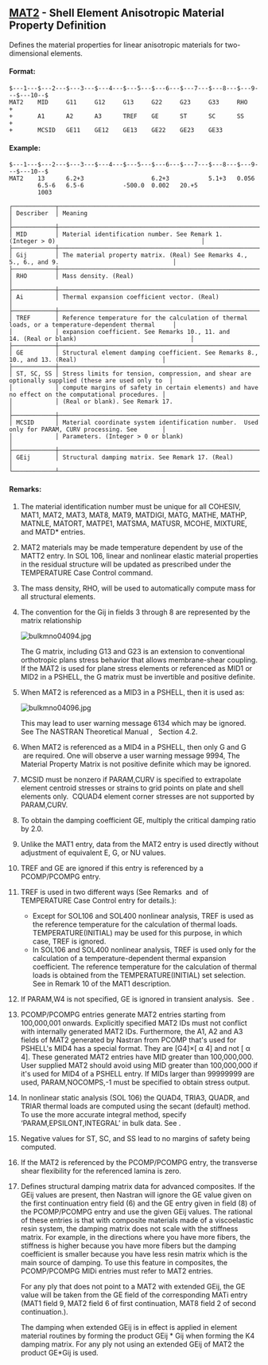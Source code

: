 ## [MAT2](https://nexus.hexagon.com/documentationcenter/bundle/MSC_Nastran_2022.4/page/Nastran_Combined_Book/qrg/bulkmno/TOC.MAT2.xhtml) - Shell Element Anisotropic Material Property Definition

Defines the material properties for linear anisotropic materials for two-dimensional elements.

#### Format:

```nastran
$---1---$---2---$---3---$---4---$---5---$---6---$---7---$---8---$---9---$---10--$
MAT2    MID     G11     G12     G13     G22     G23     G33     RHO     +       
+       A1      A2      A3      TREF    GE      ST      SC      SS      +       
+       MCSID   GE11    GE12    GE13    GE22    GE23    GE33                    
```

#### Example:

```nastran
$---1---$---2---$---3---$---4---$---5---$---6---$---7---$---8---$---9---$---10--$
MAT2    13      6.2+3                   6.2+3           5.1+3   0.056           
        6.5-6   6.5-6           -500.0  0.002   20.+5                           
        1003                                                                    
```

```text
┌────────────┬────────────────────────────────────────────────────────────────────────────────────────────────────┐
│ Describer  │ Meaning                                                                                            │
├────────────┼────────────────────────────────────────────────────────────────────────────────────────────────────┤
│ MID        │ Material identification number. See Remark 1.(Integer > 0)                                         │
├────────────┼────────────────────────────────────────────────────────────────────────────────────────────────────┤
│ Gij        │ The material property matrix. (Real) See Remarks 4., 5., 6., and 9.                                │
├────────────┼────────────────────────────────────────────────────────────────────────────────────────────────────┤
│ RHO        │ Mass density. (Real)                                                                               │
├────────────┼────────────────────────────────────────────────────────────────────────────────────────────────────┤
│ Ai         │ Thermal expansion coefficient vector. (Real)                                                       │
├────────────┼────────────────────────────────────────────────────────────────────────────────────────────────────┤
│ TREF       │ Reference temperature for the calculation of thermal loads, or a temperature-dependent thermal     │
│            │ expansion coefficient. See Remarks 10., 11. and 14. (Real or blank)                                │
├────────────┼────────────────────────────────────────────────────────────────────────────────────────────────────┤
│ GE         │ Structural element damping coefficient. See Remarks 8., 10., and 13. (Real)                        │
├────────────┼────────────────────────────────────────────────────────────────────────────────────────────────────┤
│ ST, SC, SS │ Stress limits for tension, compression, and shear are optionally supplied (these are used only to  │
│            │ compute margins of safety in certain elements) and have no effect on the computational procedures. │
│            │ (Real or blank). See Remark 17.                                                                    │
├────────────┼────────────────────────────────────────────────────────────────────────────────────────────────────┤
│ MCSID      │ Material coordinate system identification number.  Used only for PARAM, CURV processing. See       │
│            │ Parameters. (Integer > 0 or blank)                                                                 │
├────────────┼────────────────────────────────────────────────────────────────────────────────────────────────────┤
│ GEij       │ Structural damping matrix. See Remark 17. (Real)                                                   │
└────────────┴────────────────────────────────────────────────────────────────────────────────────────────────────┘
```

#### Remarks:

1. The material identification number must be unique for all COHESIV, MAT1, MAT2, MAT3, MAT8, MAT9, MATDIGI, MATG, MATHE, MATHP, MATNLE, MATORT, MATPE1, MATSMA, MATUSR, MCOHE, MIXTURE, and MATD* entries.
2. MAT2 materials may be made temperature dependent by use of the MATT2 entry. In SOL 106, linear and nonlinear elastic material properties in the residual structure will be updated as prescribed under the TEMPERATURE Case Control command.
3. The mass density, RHO, will be used to automatically compute mass for all structural elements.
4. The convention for the Gij in fields 3 through 8 are represented by the matrix relationship

    ![bulkmno04094.jpg](https://help-be.hexagonmi.com/bundle/MSC_Nastran_2022.4/page/Nastran_Combined_Book/qrg/bulkmno/../../../assets/bulkmno04094.jpg?_LANG=enus)  
    
    The G matrix, including G13 and G23 is an extension to conventional orthotropic plans stress behavior that allows membrane-shear coupling. If the MAT2 is used for plane stress elements or referenced as MID1 or MID2 in a PSHELL, the G matrix must be invertible and positive definite.
    
5. When MAT2 is referenced as a MID3 in a PSHELL, then it is used as:

    ![bulkmno04096.jpg](https://help-be.hexagonmi.com/bundle/MSC_Nastran_2022.4/page/Nastran_Combined_Book/qrg/bulkmno/../../../assets/bulkmno04096.jpg?_LANG=enus)  
    
    This may lead to user warning message 6134 which may be ignored. See  The NASTRAN Theoretical Manual ,   Section 4.2.

6. When MAT2 is referenced as a MID4 in a PSHELL, then only G  and G  are required. One will observe a user warning message 9994,  The Material Property Matrix is not positive definite  which may be ignored.
7. MCSID must be nonzero if PARAM,CURV is specified to extrapolate element centroid stresses or strains to grid points on plate and shell elements only.  CQUAD4 element corner stresses are not supported by PARAM,CURV.
8. To obtain the damping coefficient GE, multiply the critical damping ratio    by 2.0.
9. Unlike the MAT1 entry, data from the MAT2 entry is used directly without adjustment of equivalent E, G, or NU values.
10. TREF and GE are ignored if this entry is referenced by a PCOMP/PCOMPG entry.
11. TREF is used in two different ways (See Remarks   and   of TEMPERATURE Case Control entry for details.):
     - Except for SOL106 and SOL400 nonlinear analysis, TREF is used as the reference temperature for the calculation of thermal loads. TEMPERATURE(INITIAL) may be used for this purpose, in which case, TREF is ignored.
     - In SOL106 and SOL400 nonlinear analysis, TREF is used only for the calculation of a temperature-dependent thermal expansion coefficient. The reference temperature for the calculation of thermal loads is obtained from the TEMPERATURE(INITIAL) set selection. See   in Remark 10 of the MAT1 description.
12. If PARAM,W4 is not specified, GE is ignored in transient analysis.  See  .
13. PCOMP/PCOMPG entries generate MAT2 entries starting from 100,000,001 onwards. Explicitly specified MAT2 IDs must not conflict with internally generated MAT2 IDs. Furthermore, the A1, A2 and A3 fields of MAT2 generated by Nastran from PCOMP that's used for PSHELL's MID4 has a special format. They are [G4]×[ α 4] and not [ α 4]. These generated MAT2 entries have MID greater than 100,000,000. User supplied MAT2 should avoid using MID greater than 100,000,000 if it's used for MID4 of a PSHELL entry. If MIDs larger than 99999999 are used, PARAM,NOCOMPS,-1 must be specified to obtain stress output.
14. In nonlinear static analysis (SOL 106) the QUAD4, TRIA3, QUADR, and TRIAR thermal loads are computed using the secant (default) method. To use the more accurate integral method, specify ‘PARAM,EPSILONT,INTEGRAL’ in bulk data. See  .
15. Negative values for ST, SC, and SS lead to no margins of safety being computed.
16. If the MAT2 is referenced by the PCOMP/PCOMPG entry, the transverse shear flexibility for the referenced lamina is zero.
17. Defines structural damping matrix data for advanced composites. If the GEij values are present, then Nastran will ignore the GE value given on the first continuation entry field (6) and the GE entry given in field (8) of the PCOMP/PCOMPG entry and use the given GEij values. The rational of these entries is that with composite materials made of a viscoelastic resin system, the damping matrix does not scale with the stiffness matrix. For example, in the directions where you have more fibers, the stiffness is higher because you have more fibers but the damping coefficient is smaller because you have less resin matrix which is the main source of damping. To use this feature in composites, the PCOMP/PCOMPG MIDi entries must refer to MAT2 entries.

    For any ply that does not point to a MAT2 with extended GEij, the GE value will be taken from the GE field of the corresponding MATi entry (MAT1 field 9, MAT2 field 6 of first continuation, MAT8 field 2 of second continuation.).
    
    The damping when extended GEij is in effect is applied in element material routines by forming the product GEij * Gij when forming the K4 damping matrix. For any ply not using an extended GEij of MAT2 the product GE*Gij is used.

